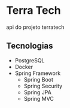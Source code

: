 # Terra Tech 
api do projeto terratech

## Tecnologias  
- PostgreSQL
- Docker
- Spring Framework
   - Spring Boot 
   - Spring Security
   - Spring JPA
   - Spring MVC

